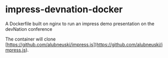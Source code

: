 # impress-devnation-docker

A Dockerfile built on nginx to run an impress demo presentation on the devNation conference

The container will clone [https://github.com/alubneuski/impress.js])https://github.com/alubneuski/impress.js).
